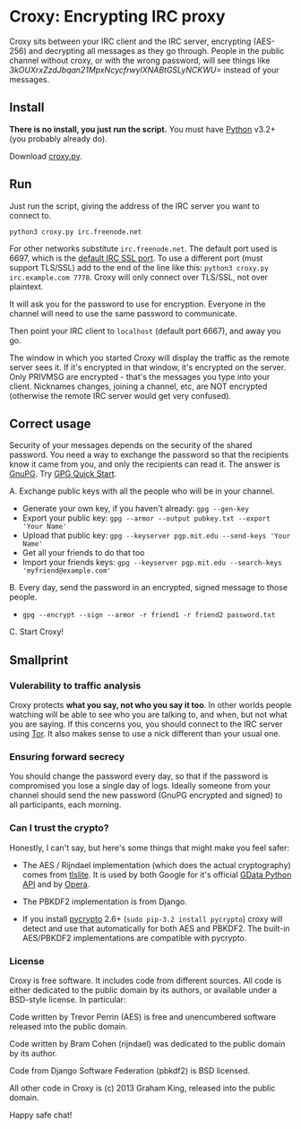 # Croxy: Encrypting IRC proxy

Croxy sits between your IRC client and the IRC server, encrypting (AES-256) and decrypting all messages as they go through. People in the public channel without croxy, or with the wrong password, will see things like _3kOUXrxZzdJbqan21MpxNcycfrwylXNABtGSLyNCKWU=_ instead of your messages.

## Install

**There is no install, you just run the script.** You must have [Python](http://www.python.org/download/releases/) v3.2+ (you probably already do).

Download [croxy.py](https://raw.github.com/grahamking/croxy/master/croxy.py).

## Run

Just run the script, giving the address of the IRC server you want to connect to.

    python3 croxy.py irc.freenode.net

For other networks substitute `irc.freenode.net`. The default port used is 6697, which is the [default IRC SSL port](http://blog.freenode.net/2011/02/port-6697-irc-via-tlsssl/). To use a different port (must support TLS/SSL) add to the end of the line like this: `python3 croxy.py irc.example.com 7778`. Croxy will only connect over TLS/SSL, not over plaintext.

It will ask you for the password to use for encryption. Everyone in the channel will need to use the same password to communicate.

Then point your IRC client to `localhost` (default port 6667), and away you go.

The window in which you started Croxy will display the traffic as the remote server sees it. If it's encrypted in that window, it's encrypted on the server. Only PRIVMSG are encrypted - that's the messages you type into your client. Nicknames changes, joining a channel, etc, are NOT encrypted (otherwise the remote IRC server would get very confused).

## Correct usage

Security of your messages depends on the security of the shared password. You need a way to exchange the password so that the recipients know it came from you, and only the recipients can read it. The answer is [GnuPG](http://www.gnupg.org/). Try [GPG Quick Start](http://www.madboa.com/geek/gpg-quickstart/).

A. Exchange public keys with all the people who will be in your channel.

 * Generate your own key, if you haven't already: `gpg --gen-key`
 * Export your public key: `gpg --armor --output pubkey.txt --export 'Your Name'`
 * Upload that public key: `gpg --keyserver pgp.mit.edu --send-keys 'Your Name'`
 * Get all your friends to do that too
 * Import your friends keys: `gpg --keyserver pgp.mit.edu --search-keys 'myfriend@example.com'`

B. Every day, send the password in an encrypted, signed message to those people.

 * `gpg --encrypt --sign --armor -r friend1 -r friend2 password.txt`

C. Start Croxy!

## Smallprint

### Vulerability to traffic analysis

Croxy protects **what you say, not who you say it too**. In other worlds people watching will be able to see who you are talking to, and when, but not what you are saying. If this concerns you, you should connect to the IRC server using [Tor](https://www.torproject.org/). It also makes sense to use a nick different than your usual one.

### Ensuring forward secrecy

You should change the password every day, so that if the password is compromised you lose a single day of logs. Ideally someone from your channel should send the new password (GnuPG encrypted and signed) to all participants, each morning.

### Can I trust the crypto?

Honestly, I can't say, but here's some things that might make you feel safer:

- The AES / Rijndael implementation (which does the actual cryptography) comes from [tlslite](https://github.com/trevp/tlslite/). It is used by both Google for it's official [GData Python API](http://code.google.com/p/gdata-python-client/) and by [Opera](https://github.com/operasoftware/tlslite).

- The PBKDF2 implementation is from Django.

- If you install [pycrypto](https://pypi.python.org/pypi/pycrypto) 2.6+ (`sudo pip-3.2 install pycrypto`) croxy will detect and use that automatically for both AES and PBKDF2. The built-in AES/PBKDF2 implementations are compatible with pycrypto.

### License

Croxy is free software. It includes code from different sources. All code is either dedicated to the public domain by its authors, or available under a BSD-style license. In particular:

Code written by Trevor Perrin (AES) is free and unencumbered software released into the public domain.

Code written by Bram Cohen (rijndael) was dedicated to the public domain by
its author.

Code from Django Software Federation (pbkdf2) is BSD licensed.

All other code in Croxy is (c) 2013 Graham King, released into the public domain.

Happy safe chat!
